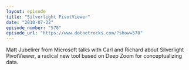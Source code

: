 ```yaml
---
layout: episode
title: "Silverlight PivotViewer"
date: "2010-07-22"
episode_number: "578"
episode_url: "https://www.dotnetrocks.com/?show=578"
---
```


Matt Jubelirer from Microsoft talks with Carl and Richard about Silverlight PivotViewer, a radical new tool based on Deep Zoom for conceptualizing data.

